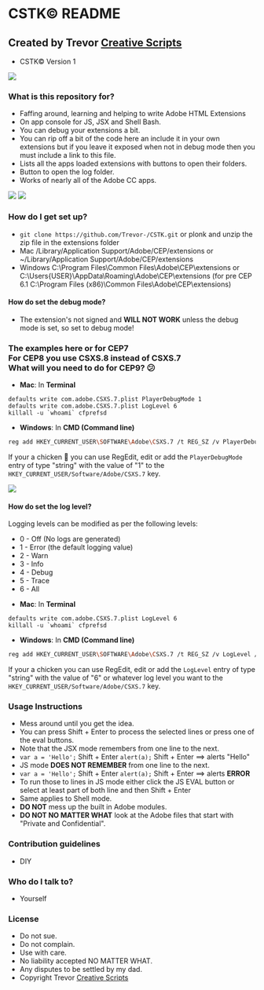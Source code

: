 # CSTK© README #
## Created by Trevor [Creative Scripts](https://creative-scripts.com) ##

* CSTK© Version 1

![][consoleGif]

### What is this repository for? ###

* Faffing around, learning and helping to write Adobe HTML Extensions
* On app console for JS, JSX and Shell Bash.
* You can debug your extensions a bit.
* You can rip off a bit of the code here an include it in your own extensions but if you leave it exposed when not in debug mode then you must include a link to this file.
* Lists all the apps loaded extensions with buttons to open their folders.
* Button to open the log folder.
* Works of nearly all of the Adobe CC apps.

![][console]
![][extensions]

### How do I get set up? ###

* `git clone https://github.com/Trevor-/CSTK.git` or plonk and unzip the zip file in the extensions folder
* Mac /Library/Application Support/Adobe/CEP/extensions or ~/Library/Application Support/Adobe/CEP/extensions
* Windows C:\Program Files\Common Files\Adobe\CEP\extensions or C:\Users\{USER}\AppData\Roaming\Adobe\CEP\extensions (for pre CEP 6.1 C:\Program Files (x86)\Common Files\Adobe\CEP\extensions)

#### How do set the debug mode? ####
* The extension's not signed and **WILL NOT WORK** unless the debug mode is set, so set to debug mode!
### The examples here or for CEP7<br>For CEP8 you use CSXS.8 instead of CSXS.7<br>What will you need to do for CEP9? 😕
* **Mac**: In **Terminal**
````Shell
defaults write com.adobe.CSXS.7.plist PlayerDebugMode 1
defaults write com.adobe.CSXS.7.plist LogLevel 6
killall -u `whoami` cfprefsd
````
* **Windows**: In **CMD (Command line)**
```` bash
reg add HKEY_CURRENT_USER\SOFTWARE\Adobe\CSXS.7 /t REG_SZ /v PlayerDebugMode /d 1 /f
````
If your a chicken 🐔 you can use RegEdit, edit or add the `PlayerDebugMode` entry of type "string" with the value of "1" to the `HKEY_CURRENT_USER/Software/Adobe/CSXS.7` key.

![][regedit]

#### How do set the log level? ####

Logging levels can be modified as per the following levels:
+ 0 - Off (No logs are generated)
+ 1 - Error (the default logging value)
+ 2 - Warn
+ 3 - Info
+ 4 - Debug
+ 5 - Trace
+ 6 - All

* **Mac**: In **Terminal**
````Shell
defaults write com.adobe.CSXS.7.plist LogLevel 6
killall -u `whoami` cfprefsd
````
* **Windows**: In **CMD (Command line)**
```` bash
reg add HKEY_CURRENT_USER\SOFTWARE\Adobe\CSXS.7 /t REG_SZ /v LogLevel /d 6 /f
````
If your a chicken you can use RegEdit, edit or add the `LogLevel` entry of type "string" with the value of "6" or whatever log level you want to the `HKEY_CURRENT_USER/Software/Adobe/CSXS.7` key.

### Usage Instructions ###

* Mess around until you get the idea.
* You can press Shift + Enter to process the selected lines or press one of the eval buttons.
* Note that the JSX mode remembers from one line to the next.
* `var a = 'Hello';` Shift + Enter `alert(a);` Shift + Enter ==> alerts "Hello"
* JS mode **DOES NOT REMEMBER** from one line to the next.
* `var a = 'Hello';` Shift + Enter `alert(a);` Shift + Enter ==> alerts **ERROR**
* To run those to lines in JS mode either click the JS EVAL button or select at least part of both line and then Shift + Enter
* Same applies to Shell mode.
* **DO NOT** mess up the built in Adobe modules.
* **DO NOT NO MATTER WHAT** look at the Adobe files that start with "Private and Confidential".

### Contribution guidelines ###

* DIY

### Who do I talk to? ###

* Yourself

### License ###

* Do not sue.
* Do not complain.
* Use with care.
* No liability accepted NO MATTER WHAT.
* Any disputes to be settled by my dad.
* Copyright Trevor [Creative Scripts](https://creative-scripts.com)

[regedit]: https://content.screencast.com/users/dtrevor1/folders/Snagit/media/06f14ee3-fa9c-411e-85bf-dce61c8ec9bd/regedit_small.png
[consoleGif]: http://creative-scripts.com/wp-content/uploads/2017/09/CSTK-GIF.gif

[console]: https://content.screencast.com/users/dtrevor1/folders/Snagit/media/09b3efde-0bd3-4dc1-8b00-331f28c81398/CSTK%20Console.png
[extensions]: https://content.screencast.com/users/dtrevor1/folders/Snagit/media/bfd23e15-486f-4ce9-819c-e0aaf2c445e3/All%20extensions.png
